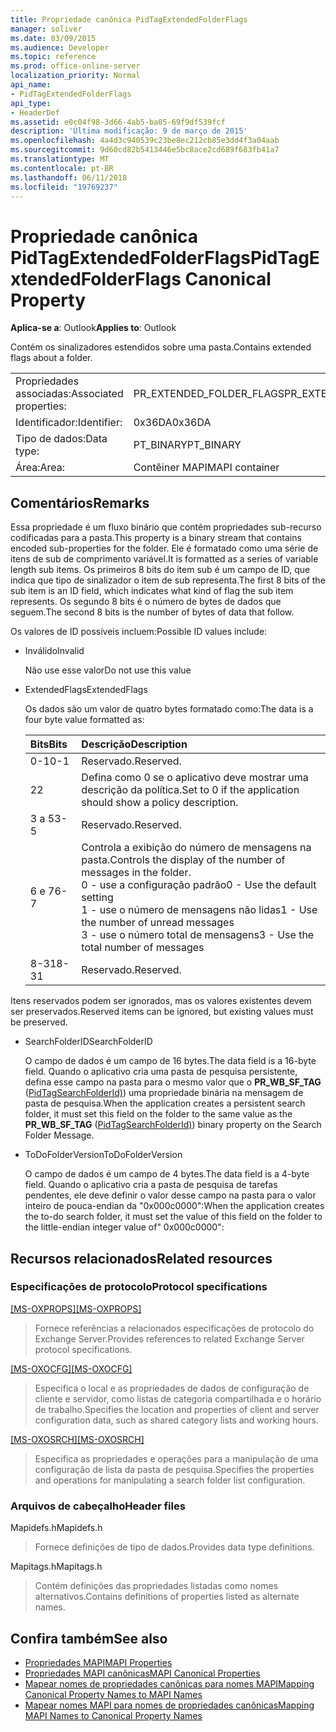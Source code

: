 ```yaml
---
title: Propriedade canônica PidTagExtendedFolderFlags
manager: soliver
ms.date: 03/09/2015
ms.audience: Developer
ms.topic: reference
ms.prod: office-online-server
localization_priority: Normal
api_name:
- PidTagExtendedFolderFlags
api_type:
- HeaderDef
ms.assetid: e0c04f98-3d66-4ab5-ba05-69f9df539fcf
description: 'Última modificação: 9 de março de 2015'
ms.openlocfilehash: 4a4d3c940539c23be8ec212cb85e3dd4f3a04aab
ms.sourcegitcommit: 9d60cd82b5413446e5bc8ace2cd689f683fb41a7
ms.translationtype: MT
ms.contentlocale: pt-BR
ms.lasthandoff: 06/11/2018
ms.locfileid: "19769237"
---
```

# <a name="pidtagextendedfolderflags-canonical-property"></a><span data-ttu-id="d8a3c-103">Propriedade canônica PidTagExtendedFolderFlags</span><span class="sxs-lookup"><span data-stu-id="d8a3c-103">PidTagExtendedFolderFlags Canonical Property</span></span>
 
<span data-ttu-id="d8a3c-104">**Aplica-se a**: Outlook</span><span class="sxs-lookup"><span data-stu-id="d8a3c-104">**Applies to**: Outlook</span></span> 
  
<span data-ttu-id="d8a3c-105">Contém os sinalizadores estendidos sobre uma pasta.</span><span class="sxs-lookup"><span data-stu-id="d8a3c-105">Contains extended flags about a folder.</span></span>
  
|||
|:-----|:-----|
|<span data-ttu-id="d8a3c-106">Propriedades associadas:</span><span class="sxs-lookup"><span data-stu-id="d8a3c-106">Associated properties:</span></span>  <br/> |<span data-ttu-id="d8a3c-107">PR_EXTENDED_FOLDER_FLAGS</span><span class="sxs-lookup"><span data-stu-id="d8a3c-107">PR_EXTENDED_FOLDER_FLAGS</span></span>  <br/> |
|<span data-ttu-id="d8a3c-108">Identificador:</span><span class="sxs-lookup"><span data-stu-id="d8a3c-108">Identifier:</span></span>  <br/> |<span data-ttu-id="d8a3c-109">0x36DA</span><span class="sxs-lookup"><span data-stu-id="d8a3c-109">0x36DA</span></span>  <br/> |
|<span data-ttu-id="d8a3c-110">Tipo de dados:</span><span class="sxs-lookup"><span data-stu-id="d8a3c-110">Data type:</span></span>  <br/> |<span data-ttu-id="d8a3c-111">PT_BINARY</span><span class="sxs-lookup"><span data-stu-id="d8a3c-111">PT_BINARY</span></span>  <br/> |
|<span data-ttu-id="d8a3c-112">Área:</span><span class="sxs-lookup"><span data-stu-id="d8a3c-112">Area:</span></span>  <br/> |<span data-ttu-id="d8a3c-113">Contêiner MAPI</span><span class="sxs-lookup"><span data-stu-id="d8a3c-113">MAPI container</span></span>  <br/> |
   
## <a name="remarks"></a><span data-ttu-id="d8a3c-114">Comentários</span><span class="sxs-lookup"><span data-stu-id="d8a3c-114">Remarks</span></span>

<span data-ttu-id="d8a3c-115">Essa propriedade é um fluxo binário que contém propriedades sub-recurso codificadas para a pasta.</span><span class="sxs-lookup"><span data-stu-id="d8a3c-115">This property is a binary stream that contains encoded sub-properties for the folder.</span></span> <span data-ttu-id="d8a3c-116">Ele é formatado como uma série de itens de sub de comprimento variável.</span><span class="sxs-lookup"><span data-stu-id="d8a3c-116">It is formatted as a series of variable length sub items.</span></span> <span data-ttu-id="d8a3c-117">Os primeiros 8 bits do item sub é um campo de ID, que indica que tipo de sinalizador o item de sub representa.</span><span class="sxs-lookup"><span data-stu-id="d8a3c-117">The first 8 bits of the sub item is an ID field, which indicates what kind of flag the sub item represents.</span></span> <span data-ttu-id="d8a3c-118">Os segundo 8 bits é o número de bytes de dados que seguem.</span><span class="sxs-lookup"><span data-stu-id="d8a3c-118">The second 8 bits is the number of bytes of data that follow.</span></span>
  
<span data-ttu-id="d8a3c-119">Os valores de ID possíveis incluem:</span><span class="sxs-lookup"><span data-stu-id="d8a3c-119">Possible ID values include:</span></span>
  
- <span data-ttu-id="d8a3c-120">Inválido</span><span class="sxs-lookup"><span data-stu-id="d8a3c-120">Invalid</span></span>
    
   <span data-ttu-id="d8a3c-121">Não use esse valor</span><span class="sxs-lookup"><span data-stu-id="d8a3c-121">Do not use this value</span></span>
    
- <span data-ttu-id="d8a3c-122">ExtendedFlags</span><span class="sxs-lookup"><span data-stu-id="d8a3c-122">ExtendedFlags</span></span>
    
   <span data-ttu-id="d8a3c-123">Os dados são um valor de quatro bytes formatado como:</span><span class="sxs-lookup"><span data-stu-id="d8a3c-123">The data is a four byte value formatted as:</span></span>
    
   |<span data-ttu-id="d8a3c-124">**Bits**</span><span class="sxs-lookup"><span data-stu-id="d8a3c-124">**Bits**</span></span>|<span data-ttu-id="d8a3c-125">**Descrição**</span><span class="sxs-lookup"><span data-stu-id="d8a3c-125">**Description**</span></span>|
   |:-----|:-----|
   |<span data-ttu-id="d8a3c-126">0-1</span><span class="sxs-lookup"><span data-stu-id="d8a3c-126">0-1</span></span>  <br/> |<span data-ttu-id="d8a3c-127">Reservado.</span><span class="sxs-lookup"><span data-stu-id="d8a3c-127">Reserved.</span></span>  <br/> |
   |<span data-ttu-id="d8a3c-128">2</span><span class="sxs-lookup"><span data-stu-id="d8a3c-128">2</span></span>  <br/> |<span data-ttu-id="d8a3c-129">Defina como 0 se o aplicativo deve mostrar uma descrição da política.</span><span class="sxs-lookup"><span data-stu-id="d8a3c-129">Set to 0 if the application should show a policy description.</span></span>  <br/> |
   |<span data-ttu-id="d8a3c-130">3 a 5</span><span class="sxs-lookup"><span data-stu-id="d8a3c-130">3-5</span></span>  <br/> |<span data-ttu-id="d8a3c-131">Reservado.</span><span class="sxs-lookup"><span data-stu-id="d8a3c-131">Reserved.</span></span>  <br/> |
   |<span data-ttu-id="d8a3c-132">6 e 7</span><span class="sxs-lookup"><span data-stu-id="d8a3c-132">6-7</span></span>  <br/> |<span data-ttu-id="d8a3c-133">Controla a exibição do número de mensagens na pasta.</span><span class="sxs-lookup"><span data-stu-id="d8a3c-133">Controls the display of the number of messages in the folder.</span></span>  <br/> <span data-ttu-id="d8a3c-134">0 - use a configuração padrão</span><span class="sxs-lookup"><span data-stu-id="d8a3c-134">0 - Use the default setting</span></span>  <br/> <span data-ttu-id="d8a3c-135">1 - use o número de mensagens não lidas</span><span class="sxs-lookup"><span data-stu-id="d8a3c-135">1 - Use the number of unread messages</span></span>  <br/> <span data-ttu-id="d8a3c-136">3 - use o número total de mensagens</span><span class="sxs-lookup"><span data-stu-id="d8a3c-136">3 - Use the total number of messages</span></span>  <br/> |
   |<span data-ttu-id="d8a3c-137">8-31</span><span class="sxs-lookup"><span data-stu-id="d8a3c-137">8-31</span></span>  <br/> |<span data-ttu-id="d8a3c-138">Reservado.</span><span class="sxs-lookup"><span data-stu-id="d8a3c-138">Reserved.</span></span>  <br/> |
   
<span data-ttu-id="d8a3c-139">Itens reservados podem ser ignorados, mas os valores existentes devem ser preservados.</span><span class="sxs-lookup"><span data-stu-id="d8a3c-139">Reserved items can be ignored, but existing values must be preserved.</span></span>
    
- <span data-ttu-id="d8a3c-140">SearchFolderID</span><span class="sxs-lookup"><span data-stu-id="d8a3c-140">SearchFolderID</span></span>
    
   <span data-ttu-id="d8a3c-141">O campo de dados é um campo de 16 bytes.</span><span class="sxs-lookup"><span data-stu-id="d8a3c-141">The data field is a 16-byte field.</span></span> <span data-ttu-id="d8a3c-142">Quando o aplicativo cria uma pasta de pesquisa persistente, defina esse campo na pasta para o mesmo valor que o **PR_WB_SF_TAG** ([PidTagSearchFolderId)](pidtagsearchfolderid-canonical-property.md)) uma propriedade binária na mensagem de pasta de pesquisa.</span><span class="sxs-lookup"><span data-stu-id="d8a3c-142">When the application creates a persistent search folder, it must set this field on the folder to the same value as the **PR_WB_SF_TAG** ([PidTagSearchFolderId)](pidtagsearchfolderid-canonical-property.md)) binary property on the Search Folder Message.</span></span>
    
- <span data-ttu-id="d8a3c-143">ToDoFolderVersion</span><span class="sxs-lookup"><span data-stu-id="d8a3c-143">ToDoFolderVersion</span></span>
    
   <span data-ttu-id="d8a3c-144">O campo de dados é um campo de 4 bytes.</span><span class="sxs-lookup"><span data-stu-id="d8a3c-144">The data field is a 4-byte field.</span></span> <span data-ttu-id="d8a3c-145">Quando o aplicativo cria a pasta de pesquisa de tarefas pendentes, ele deve definir o valor desse campo na pasta para o valor inteiro de pouca-endian da "0x000c0000":</span><span class="sxs-lookup"><span data-stu-id="d8a3c-145">When the application creates the to-do search folder, it must set the value of this field on the folder to the little-endian integer value of" 0x000c0000":</span></span>
    
## <a name="related-resources"></a><span data-ttu-id="d8a3c-146">Recursos relacionados</span><span class="sxs-lookup"><span data-stu-id="d8a3c-146">Related resources</span></span>

### <a name="protocol-specifications"></a><span data-ttu-id="d8a3c-147">Especificações de protocolo</span><span class="sxs-lookup"><span data-stu-id="d8a3c-147">Protocol specifications</span></span>

<span data-ttu-id="d8a3c-148">[[MS-OXPROPS]](http://msdn.microsoft.com/library/f6ab1613-aefe-447d-a49c-18217230b148%28Office.15%29.aspx)</span><span class="sxs-lookup"><span data-stu-id="d8a3c-148">[[MS-OXPROPS]](http://msdn.microsoft.com/library/f6ab1613-aefe-447d-a49c-18217230b148%28Office.15%29.aspx)</span></span>
  
> <span data-ttu-id="d8a3c-149">Fornece referências a relacionados especificações de protocolo do Exchange Server.</span><span class="sxs-lookup"><span data-stu-id="d8a3c-149">Provides references to related Exchange Server protocol specifications.</span></span>
    
<span data-ttu-id="d8a3c-150">[[MS-OXOCFG]](http://msdn.microsoft.com/library/7d466dd5-c156-4da9-9a01-75c78e7e1a67%28Office.15%29.aspx)</span><span class="sxs-lookup"><span data-stu-id="d8a3c-150">[[MS-OXOCFG]](http://msdn.microsoft.com/library/7d466dd5-c156-4da9-9a01-75c78e7e1a67%28Office.15%29.aspx)</span></span>
  
> <span data-ttu-id="d8a3c-151">Especifica o local e as propriedades de dados de configuração de cliente e servidor, como listas de categoria compartilhada e o horário de trabalho.</span><span class="sxs-lookup"><span data-stu-id="d8a3c-151">Specifies the location and properties of client and server configuration data, such as shared category lists and working hours.</span></span>
    
<span data-ttu-id="d8a3c-152">[[MS-OXOSRCH]](http://msdn.microsoft.com/library/c72e49b8-78c7-4483-ad65-e46e9133673b%28Office.15%29.aspx)</span><span class="sxs-lookup"><span data-stu-id="d8a3c-152">[[MS-OXOSRCH]](http://msdn.microsoft.com/library/c72e49b8-78c7-4483-ad65-e46e9133673b%28Office.15%29.aspx)</span></span>
  
> <span data-ttu-id="d8a3c-153">Especifica as propriedades e operações para a manipulação de uma configuração de lista da pasta de pesquisa.</span><span class="sxs-lookup"><span data-stu-id="d8a3c-153">Specifies the properties and operations for manipulating a search folder list configuration.</span></span>
    
### <a name="header-files"></a><span data-ttu-id="d8a3c-154">Arquivos de cabeçalho</span><span class="sxs-lookup"><span data-stu-id="d8a3c-154">Header files</span></span>

<span data-ttu-id="d8a3c-155">Mapidefs.h</span><span class="sxs-lookup"><span data-stu-id="d8a3c-155">Mapidefs.h</span></span>
  
> <span data-ttu-id="d8a3c-156">Fornece definições de tipo de dados.</span><span class="sxs-lookup"><span data-stu-id="d8a3c-156">Provides data type definitions.</span></span>
    
<span data-ttu-id="d8a3c-157">Mapitags.h</span><span class="sxs-lookup"><span data-stu-id="d8a3c-157">Mapitags.h</span></span>
  
> <span data-ttu-id="d8a3c-158">Contém definições das propriedades listadas como nomes alternativos.</span><span class="sxs-lookup"><span data-stu-id="d8a3c-158">Contains definitions of properties listed as alternate names.</span></span>
    
## <a name="see-also"></a><span data-ttu-id="d8a3c-159">Confira também</span><span class="sxs-lookup"><span data-stu-id="d8a3c-159">See also</span></span>

- [<span data-ttu-id="d8a3c-160">Propriedades MAPI</span><span class="sxs-lookup"><span data-stu-id="d8a3c-160">MAPI Properties</span></span>](mapi-properties.md)
- [<span data-ttu-id="d8a3c-161">Propriedades MAPI canônicas</span><span class="sxs-lookup"><span data-stu-id="d8a3c-161">MAPI Canonical Properties</span></span>](mapi-canonical-properties.md)
- [<span data-ttu-id="d8a3c-162">Mapear nomes de propriedades canônicas para nomes MAPI</span><span class="sxs-lookup"><span data-stu-id="d8a3c-162">Mapping Canonical Property Names to MAPI Names</span></span>](mapping-canonical-property-names-to-mapi-names.md)
- [<span data-ttu-id="d8a3c-163">Mapear nomes MAPI para nomes de propriedades canônicas</span><span class="sxs-lookup"><span data-stu-id="d8a3c-163">Mapping MAPI Names to Canonical Property Names</span></span>](mapping-mapi-names-to-canonical-property-names.md)

